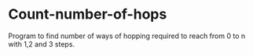# Count-number-of-hops
Program to find number of ways of hopping required to reach from 0 to n with 1,2 and 3 steps.
